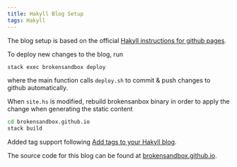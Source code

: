 ```yaml
---
title: Hakyll Blog Setup
tags: Hakyll
---
```


The blog setup is based on the official [Hakyll instructions for github pages](https://jaspervdj.be/hakyll/tutorials/github-pages-tutorial.html). 

To deploy new changes to the blog, run

```sh
stack exec brokensandbox deploy
```

where the main function calls `deploy.sh` to commit & push changes to github automatically. 

When `site.hs` is modified, rebuild brokensanbox binary in order to apply the change when generating the static content

```sh
cd brokensandbox.github.io
stack build
```

Added tag support following [Add tags to your Hakyll blog](https://javran.github.io/posts/2014-03-01-add-tags-to-your-hakyll-blog.html). 

The source code for this blog can be found at [brokensandbox.github.io](https://github.com/brokensandbox/brokensandbox.github.io/tree/develop).
